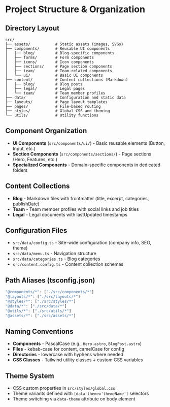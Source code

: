 # Project Structure & Organization

## Directory Layout
```
src/
├── assets/           # Static assets (images, SVGs)
├── components/       # Reusable UI components
│   ├── blog/         # Blog-specific components
│   ├── forms/        # Form components
│   ├── icons/        # Icon components
│   ├── sections/     # Page section components
│   ├── team/         # Team-related components
│   └── ui/           # Basic UI components
├── content/          # Content collections (Markdown)
│   ├── blog/         # Blog posts
│   ├── legal/        # Legal pages
│   └── team/         # Team member profiles
├── data/             # Configuration and static data
├── layouts/          # Page layout templates
├── pages/            # File-based routing
├── styles/           # Global CSS and theming
└── utils/            # Utility functions
```

## Component Organization
- **UI Components** (`src/components/ui/`) - Basic reusable elements (Button, Input, etc.)
- **Section Components** (`src/components/sections/`) - Page sections (Hero, Features, etc.)
- **Specialized Components** - Domain-specific components in dedicated folders

## Content Collections
- **Blog** - Markdown files with frontmatter (title, excerpt, categories, publishDate)
- **Team** - Team member profiles with social links and job titles
- **Legal** - Legal documents with lastUpdated timestamps

## Configuration Files
- `src/data/config.ts` - Site-wide configuration (company info, SEO, theme)
- `src/data/menu.ts` - Navigation structure
- `src/data/categories.ts` - Blog categories
- `src/content.config.ts` - Content collection schemas

## Path Aliases (tsconfig.json)
```typescript
"@components/*": ["./src/components/*"]
"@layouts/*": ["./src/layouts/*"]
"@styles/*": ["./src/styles/*"]
"@data/*": ["./src/data/*"]
"@utils/*": ["./src/utils/*"]
"@assets/*": ["./src/assets/*"]
```

## Naming Conventions
- **Components** - PascalCase (e.g., `Hero.astro`, `BlogPost.astro`)
- **Files** - kebab-case for content, camelCase for config
- **Directories** - lowercase with hyphens where needed
- **CSS Classes** - Tailwind utility classes + custom CSS variables

## Theme System
- CSS custom properties in `src/styles/global.css`
- Theme variants defined with `[data-theme='themeName']` selectors
- Theme switching via `data-theme` attribute on body element